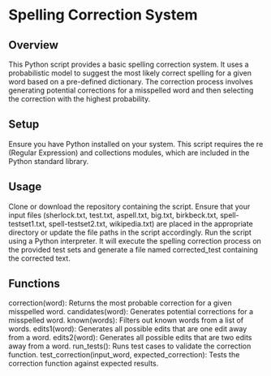 
# Spelling Correction System
## Overview
This Python script provides a basic spelling correction system. It uses a probabilistic model to suggest the most likely correct spelling for a given word based on a pre-defined dictionary. The correction process involves generating potential corrections for a misspelled word and then selecting the correction with the highest probability.

## Setup
Ensure you have Python installed on your system. This script requires the re (Regular Expression) and collections modules, which are included in the Python standard library.

## Usage
Clone or download the repository containing the script.
Ensure that your input files (sherlock.txt, test.txt, aspell.txt, big.txt, birkbeck.txt, spell-testset1.txt, spell-testset2.txt, wikipedia.txt) are placed in the appropriate directory or update the file paths in the script accordingly.
Run the script using a Python interpreter. It will execute the spelling correction process on the provided test sets and generate a file named corrected_test containing the corrected text.
## Functions
correction(word): Returns the most probable correction for a given misspelled word.
candidates(word): Generates potential corrections for a misspelled word.
known(words): Filters out known words from a list of words.
edits1(word): Generates all possible edits that are one edit away from a word.
edits2(word): Generates all possible edits that are two edits away from a word.
run_tests(): Runs test cases to validate the correction function.
test_correction(input_word, expected_correction): Tests the correction function against expected results.

